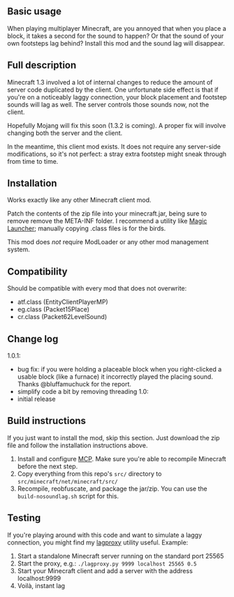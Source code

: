 Basic usage
-----------
When playing multiplayer Minecraft, are you annoyed that when you place a block,
it takes a second for the sound to happen? Or that the sound of your own
footsteps lag behind? Install this mod and the sound lag will disappear.

Full description
----------------
Minecraft 1.3 involved a lot of internal changes to reduce the amount of server
code duplicated by the client. One unfortunate side effect is that if you're on
a noticeably laggy connection, your block placement and footstep sounds will
lag as well. The server controls those sounds now, not the client.

Hopefully Mojang will fix this soon (1.3.2 is coming). A proper fix will involve
changing both the server and the client.

In the meantime, this client mod exists. It does not require any server-side
modifications, so it's not perfect: a stray extra footstep might sneak through
from time to time.

Installation
------------
Works exactly like any other Minecraft client mod.

Patch the contents of the zip file into your minecraft.jar, being sure to remove
remove the META-INF folder. I recommend a utility like [Magic Launcher](http://www.minecraftforum.net/topic/939149-launcher-magic-launcher-098-mods-options-news/);
manually copying .class files is for the birds.

This mod does *not* require ModLoader or any other mod management system.

Compatibility
-------------
Should be compatible with every mod that does not overwrite:
- atf.class (EntityClientPlayerMP)
- eg.class (Packet15Place)
- cr.class (Packet62LevelSound)

Change log
----------
1.0.1:
 - bug fix: if you were holding a placeable block when you right-clicked a
   usable block (like a furnace) it incorrectly played the placing sound.
   Thanks @bluffamuchuck for the report.
 - simplify code a bit by removing threading
1.0:
 - initial release

Build instructions
------------------
If you just want to install the mod, skip this section. Just download the zip
file and follow the installation instructions above.
 1. Install and configure [MCP](http://mcp.ocean-labs.de/index.php/MCP_Releases).
    Make sure you're able to recompile Minecraft before the next step.
 2. Copy everything from this repo's `src/` directory to
    `src/minecraft/net/minecraft/src/`
 3. Recompile, reobfuscate, and package the jar/zip.
    You can use the `build-nosoundlag.sh` script for this.

Testing
-------
If you're playing around with this code and want to simulate a laggy connection,
you might find my [lagproxy](https://github.com/bencvt/lagproxy) utility useful.
Example:
 1. Start a standalone Minecraft server running on the standard port 25565
 2. Start the proxy, e.g.: `./lagproxy.py 9999 localhost 25565 0.5`
 3. Start your Minecraft client and add a server with the address localhost:9999
 4. Voilà, instant lag
